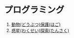 # プログラミング

1. [動物(どうぶつ)保護(ほご)](./world01/block01.html)
1. [惑星(わくせい)探索(たんさく)](./world02/block02.html)